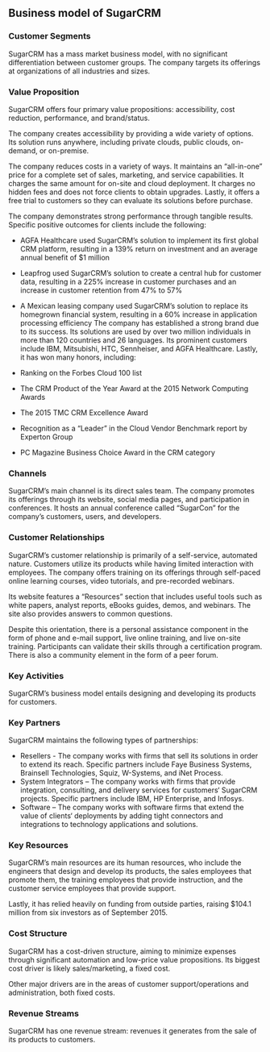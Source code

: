Business model of SugarCRM
--------------------------

 ### Customer Segments

 SugarCRM has a mass market business model, with no significant differentiation between customer groups. The company targets its offerings at organizations of all industries and sizes.

 ### Value Proposition

 SugarCRM offers four primary value propositions: accessibility, cost reduction, performance, and brand/status.

 The company creates accessibility by providing a wide variety of options. Its solution runs anywhere, including private clouds, public clouds, on-demand, or on-premise.

 The company reduces costs in a variety of ways. It maintains an “all-in-one” price for a complete set of sales, marketing, and service capabilities. It charges the same amount for on-site and cloud deployment. It charges no hidden fees and does not force clients to obtain upgrades. Lastly, it offers a free trial to customers so they can evaluate its solutions before purchase.

 The company demonstrates strong performance through tangible results. Specific positive outcomes for clients include the following:

  * AGFA Healthcare used SugarCRM’s solution to implement its first global CRM platform, resulting in a 139% return on investment and an average annual benefit of $1 million
 * Leapfrog used SugarCRM’s solution to create a central hub for customer data, resulting in a 225% increase in customer purchases and an increase in customer retention from 47% to 57%
 * A Mexican leasing company used SugarCRM’s solution to replace its homegrown financial system, resulting in a 60% increase in application processing efficiency
  The company has established a strong brand due to its success. Its solutions are used by over two million individuals in more than 120 countries and 26 languages. Its prominent customers include IBM, Mitsubishi, HTC, Sennheiser, and AGFA Healthcare. Lastly, it has won many honors, including:

  * Ranking on the Forbes Cloud 100 list
 * The CRM Product of the Year Award at the 2015 Network Computing Awards
 * The 2015 TMC CRM Excellence Award
 * Recognition as a “Leader” in the Cloud Vendor Benchmark report by Experton Group
 * PC Magazine Business Choice Award in the CRM category
  ### Channels

 SugarCRM’s main channel is its direct sales team. The company promotes its offerings through its website, social media pages, and participation in conferences. It hosts an annual conference called “SugarCon” for the company’s customers, users, and developers.

 ### Customer Relationships

 SugarCRM’s customer relationship is primarily of a self-service, automated nature. Customers utilize its products while having limited interaction with employees. The company offers training on its offerings through self-paced online learning courses, video tutorials, and pre-recorded webinars.

 Its website features a “Resources” section that includes useful tools such as white papers, analyst reports, eBooks guides, demos, and webinars. The site also provides answers to common questions.

 Despite this orientation, there is a personal assistance component in the form of phone and e-mail support, live online training, and live on-site training. Participants can validate their skills through a certification program. There is also a community element in the form of a peer forum.

 ### Key Activities

 SugarCRM’s business model entails designing and developing its products for customers.

 ### Key Partners

 SugarCRM maintains the following types of partnerships:

  * Resellers - The company works with firms that sell its solutions in order to extend its reach. Specific partners include Faye Business Systems, Brainsell Technologies, Squiz, W-Systems, and iNet Process.
 * System Integrators – The company works with firms that provide integration, consulting, and delivery services for customers‘ SugarCRM projects. Specific partners include IBM, HP Enterprise, and Infosys.
 * Software – The company works with software firms that extend the value of clients‘ deployments by adding tight connectors and integrations to technology applications and solutions.
  ### Key Resources

 SugarCRM’s main resources are its human resources, who include the engineers that design and develop its products, the sales employees that promote them, the training employees that provide instruction, and the customer service employees that provide support.

 Lastly, it has relied heavily on funding from outside parties, raising $104.1 million from six investors as of September 2015.

 ### Cost Structure

 SugarCRM has a cost-driven structure, aiming to minimize expenses through significant automation and low-price value propositions. Its biggest cost driver is likely sales/marketing, a fixed cost.

 Other major drivers are in the areas of customer support/operations and administration, both fixed costs.

 ### Revenue Streams

 SugarCRM has one revenue stream: revenues it generates from the sale of its products to customers.